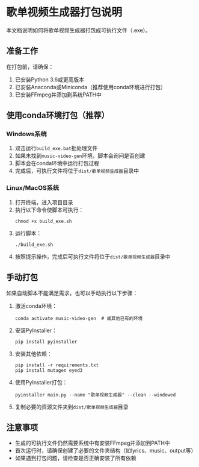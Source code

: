 # 歌单视频生成器打包说明

本文档说明如何将歌单视频生成器打包成可执行文件（.exe）。

## 准备工作

在打包前，请确保：

1. 已安装Python 3.6或更高版本
2. 已安装Anaconda或Miniconda（推荐使用conda环境进行打包）
3. 已安装FFmpeg并添加到系统PATH中

## 使用conda环境打包（推荐）

### Windows系统

1. 双击运行`build_exe.bat`批处理文件
2. 如果未找到`music-video-gen`环境，脚本会询问是否创建
3. 脚本会在conda环境中运行打包过程
4. 完成后，可执行文件将位于`dist/歌单视频生成器`目录中

### Linux/MacOS系统

1. 打开终端，进入项目目录
2. 执行以下命令使脚本可执行：
   ```
   chmod +x build_exe.sh
   ```
3. 运行脚本：
   ```
   ./build_exe.sh
   ```
4. 按照提示操作，完成后可执行文件将位于`dist/歌单视频生成器`目录中

## 手动打包

如果自动脚本不能满足需求，也可以手动执行以下步骤：

1. 激活conda环境：
   ```
   conda activate music-video-gen  # 或其他已有的环境
   ```

2. 安装PyInstaller：
   ```
   pip install pyinstaller
   ```

3. 安装其他依赖：
   ```
   pip install -r requirements.txt
   pip install mutagen eyed3
   ```

4. 使用PyInstaller打包：
   ```
   pyinstaller main.py --name "歌单视频生成器" --clean --windowed
   ```

5. 复制必要的资源文件夹到`dist/歌单视频生成器`目录

## 注意事项

- 生成的可执行文件仍然需要系统中有安装FFmpeg并添加到PATH中
- 首次运行时，请确保创建了必要的文件夹结构（如lyrics、music、output等）
- 如果遇到打包问题，请检查是否正确安装了所有依赖 